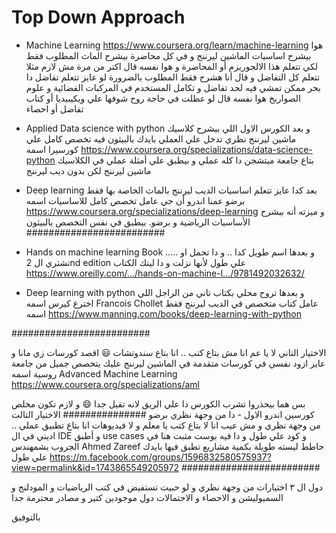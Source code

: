 # Top Down Approach

- Machine Learning
https://www.coursera.org/learn/machine-learning
هوا بيشرح اساسيات الماشين ليرننج و في كل محاضرة بيشرح الماث المطلوب فقط لكي تتعلم هذا الالجوريزم أو المحاضرة
و هوا نفسه قال اكتر من مرة مش لازم مثلا تتعلم كل التفاضل و قال أنا هشرح فقط المطلوب بالضرورة
لو عايز تتعلم تفاضل دا بحر ممكن تمشي فيه لحد تفاضل و تكامل المستخدم في المركبات الفضائية و علوم الصواريخ
هوا نفسه قال لو عطلت في حاجة روح شوفها علي ويكيبيديا أو كتاب تفاضل أو احصاء

- Applied Data science with python
و بعد الكورس الاول اللي بيشرح كلاسيك ماشين ليرننج نظري
تدخل علي العملي بايدك بالبيثون فيه تخصص كامل علي كورسيرا اسمه
https://www.coursera.org/specializations/data-science-python
بتاع جامعة ميتشجن دا كله عملي و بيطبق علي أمثلة عملي في الكلاسيك ماشين ليرننج لكن بدون ديب ليرننج

- Deep learning
بعد كدا عايز تتعلم اساسيات الديب ليرننج بالماث الخاصة بها فقط
برضو عمنا اندرو أن جي عامل تخصص كامل للاساسيات اسمه
https://www.coursera.org/specializations/deep-learning
و ميزته أنه بيشرح الأساسيات الرياضية و برضو. بيطبق في نفس التخصص بالبيثون
#########################

- Hands on machine learning Book .....
و بعدها اسم طويل كدا .. و دا تحمل او تشتري ال
2nd edition
علي طول لأنها نزلت و دا لينك الكتاب
https://www.oreilly.com/…/hands-on-machine-l…/9781492032632/

- Deep learning with python
و بعدها تروح محلي بكتاب تاني من الراجل اللي اخترع كيرس اسمه
Francois Chollet
عامل كتاب متخصص في الديب ليرننج فقط اسمه
https://www.manning.com/books/deep-learning-with-python

#########################

الاختيار التاني
لا يا عم انا مش بتاع كتب .. انا بتاع سندوتشات 😃 اقصد كورسات زي مانا و عايز ازود نفسي في كورسات متقدمة في الماشين ليرننج
عليك يتخصص جميل من جامعة روسية اسمه
Advanced Machine Learning
https://www.coursera.org/specializations/aml

بس هما بيحذروا تشرب الكورس دا علي الريق لانه تقيل جدا 😄
و لازم تكون مخلص كورسين اندرو الاول - دا من وجهة نظري برضو
###############
الاختيار التالت من وجهة نظري و مش عيب
انا لا بتاع كتب يا معلم و لا فيديوهات
انا بتاع تطبيق عملي .. اديني في ال
IDE
و أطبق use cases و كود علي طول
و دا فيه بوست مثبت هنا في الجروب
بشمهندس Ahmed Zareef حاطط ليسته طويلة بكمية مشاريع تطبق فيها بايدك علي طول
https://m.facebook.com/groups/1596832580575937?view=permalink&id=1743865549205972
#########################

دول ال ٣ اختيارات من وجهة نظري و لو حبيت تستفيض في كتب الرياضيات و المودلنج و السميوليشن و الاحصاء و الاحتمالات دول موجودين كتير و مصادر محترمة جدا

بالتوفيق

